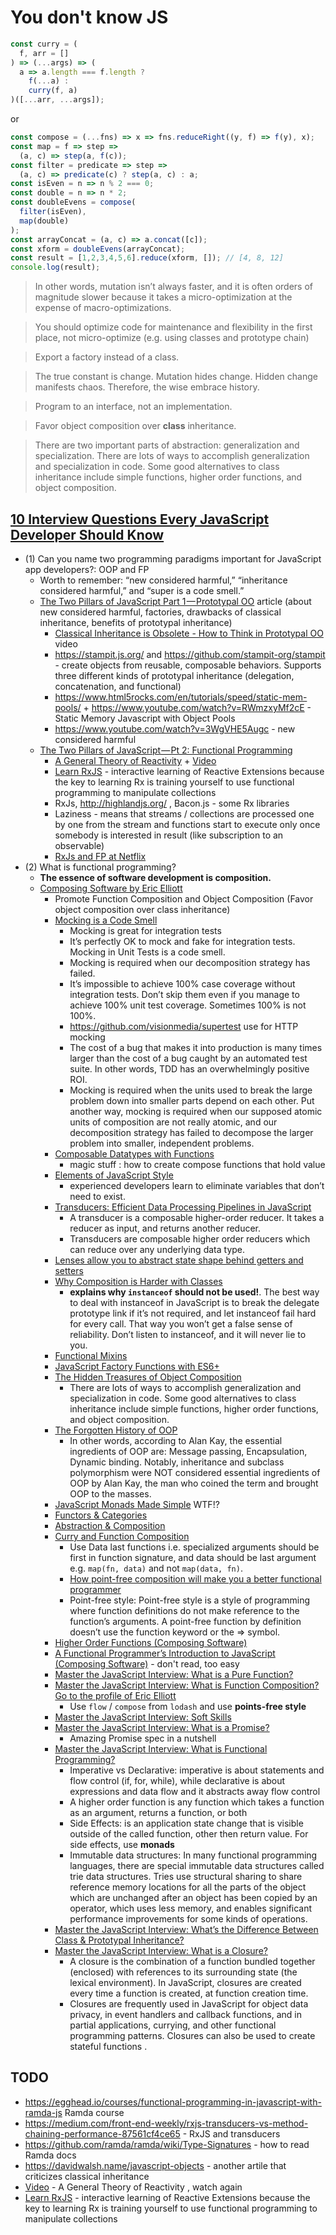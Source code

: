# You don't know JS

```javascript
const curry = (
  f, arr = []
) => (...args) => (
  a => a.length === f.length ?
    f(...a) :
    curry(f, a)
)([...arr, ...args]);
```

or

```javascript
const compose = (...fns) => x => fns.reduceRight((y, f) => f(y), x);
const map = f => step =>
  (a, c) => step(a, f(c));
const filter = predicate => step =>
  (a, c) => predicate(c) ? step(a, c) : a;
const isEven = n => n % 2 === 0;
const double = n => n * 2;
const doubleEvens = compose(
  filter(isEven),
  map(double)
);
const arrayConcat = (a, c) => a.concat([c]);
const xform = doubleEvens(arrayConcat);
const result = [1,2,3,4,5,6].reduce(xform, []); // [4, 8, 12]
console.log(result);
```

> In other words, mutation isn’t always faster, and it is often orders of magnitude slower because it takes a micro-optimization at the expense of macro-optimizations.

> You should optimize code for maintenance and flexibility in the first place, not micro-optimize (e.g. using classes and prototype chain)

> Export a factory instead of a class.

> The true constant is change. Mutation hides change. Hidden change manifests chaos. Therefore, the wise embrace history.

> Program to an interface, not an implementation.

> Favor object composition over **class** inheritance.

> There are two important parts of abstraction: generalization and specialization. There are lots of ways to accomplish generalization and specialization in code. Some good alternatives to class inheritance include simple functions, higher order functions, and object composition.

## [10 Interview Questions Every JavaScript Developer Should Know](https://medium.com/javascript-scene/10-interview-questions-every-javascript-developer-should-know-6fa6bdf5ad95)

- (1) Can you name two programming paradigms important for JavaScript app developers?: OOP and FP
  - Worth to remember: “new considered harmful,” “inheritance considered harmful,” and “super is a code smell.”
  - [The Two Pillars of JavaScript Part 1 — Prototypal OO](https://medium.com/javascript-scene/the-two-pillars-of-javascript-ee6f3281e7f3) article (about new considered harmful, factories, drawbacks of classical inheritance, benefits of prototypal inheritance)
    - [Classical Inheritance is Obsolete - How to Think in Prototypal OO](https://vimeo.com/69255635) video
    - <https://stampit.js.org/> and <https://github.com/stampit-org/stampit> - create objects from reusable, composable behaviors. Supports three different kinds of prototypal inheritance (delegation, concatenation, and functional)
    - <https://www.html5rocks.com/en/tutorials/speed/static-mem-pools/> + <https://www.youtube.com/watch?v=RWmzxyMf2cE> - Static Memory Javascript with Object Pools
    - <https://www.youtube.com/watch?v=3WgVHE5Augc> - new considered harmful
  - [The Two Pillars of JavaScript — Pt 2: Functional Programming](https://medium.com/javascript-scene/the-two-pillars-of-javascript-pt-2-functional-programming-a63aa53a41a4)
    - [A General Theory of Reactivity](https://github.com/kriskowal/gtor) + [Video](https://www.youtube.com/watch?v=2p51PE1MZ8U)
    - [Learn RxJS](http://reactivex.io/learnrx/) - interactive learning of Reactive Extensions because the key to learning Rx is training yourself to use functional programming to manipulate collections
    - RxJs, http://highlandjs.org/ , Bacon.js - some Rx libraries
    - Laziness - means that streams / collections are processed one by one from the stream and functions start to execute only once somebody is interested in result (like subscription to an observable)
    - [RxJs and FP at Netflix](https://www.youtube.com/watch?v=gawmdhCNy-A)
- (2) What is functional programming?
  - **The essence of software development is composition.**
  - [Composing Software by Eric Elliott](https://medium.com/javascript-scene/composing-software-the-book-f31c77fc3ddc)
    - Promote Function Composition and Object Composition (Favor object composition over class inheritance)    
    - [Mocking is a Code Smell](https://medium.com/javascript-scene/mocking-is-a-code-smell-944a70c90a6a)
      - Mocking is great for integration tests
      - It’s perfectly OK to mock and fake for integration tests. Mocking in Unit Tests is a code smell.
      - Mocking is required when our decomposition strategy has failed.
      - It’s impossible to achieve 100% case coverage without integration tests. Don’t skip them even if you manage to achieve 100% unit test coverage. Sometimes 100% is not 100%.
      - <https://github.com/visionmedia/supertest> use for HTTP mocking
      - The cost of a bug that makes it into production is many times larger than the cost of a bug caught by an automated test suite. In other words, TDD has an overwhelmingly positive ROI.
      - Mocking is required when the units used to break the large problem down into smaller parts depend on each other. Put another way, mocking is required when our supposed atomic units of composition are not really atomic, and our decomposition strategy has failed to decompose the larger problem into smaller, independent problems.
    - [Composable Datatypes with Functions](https://medium.com/javascript-scene/composable-datatypes-with-functions-aec72db3b093)
      - magic stuff : how to create compose functions that hold value
    - [Elements of JavaScript Style](https://medium.com/javascript-scene/elements-of-javascript-style-caa8821cb99f)
      - experienced developers learn to eliminate variables that don’t need to exist.
    - [Transducers: Efficient Data Processing Pipelines in JavaScript](https://medium.com/javascript-scene/transducers-efficient-data-processing-pipelines-in-javascript-7985330fe73d)
      - A transducer is a composable higher-order reducer. It takes a reducer as input, and returns another reducer.
      - Transducers are composable higher order reducers which can reduce over any underlying data type.
    - [Lenses allow you to abstract state shape behind getters and setters](https://medium.com/javascript-scene/lenses-b85976cb0534)
    - [Why Composition is Harder with Classes](https://medium.com/javascript-scene/why-composition-is-harder-with-classes-c3e627dcd0aa)
      - **explains why `instanceof` should not be used!**. The best way to deal with instanceof in JavaScript is to break the delegate prototype link if it’s not required, and let instanceof fail hard for every call. That way you won’t get a false sense of reliability. Don’t listen to instanceof, and it will never lie to you.
    - [Functional Mixins](https://medium.com/javascript-scene/functional-mixins-composing-software-ffb66d5e731c)    
    - [JavaScript Factory Functions with ES6+](https://medium.com/javascript-scene/javascript-factory-functions-with-es6-4d224591a8b1)
    - [The Hidden Treasures of Object Composition](https://medium.com/javascript-scene/the-hidden-treasures-of-object-composition-60cd89480381)
      - There are lots of ways to accomplish generalization and specialization in code. Some good alternatives to class inheritance include simple functions, higher order functions, and object composition.
    - [The Forgotten History of OOP](https://medium.com/javascript-scene/the-forgotten-history-of-oop-88d71b9b2d9f)
      - In other words, according to Alan Kay, the essential ingredients of OOP are: Message passing, Encapsulation, Dynamic binding. Notably, inheritance and subclass polymorphism were NOT considered essential ingredients of OOP by Alan Kay, the man who coined the term and brought OOP to the masses.
    - [JavaScript Monads Made Simple](https://medium.com/javascript-scene/javascript-monads-made-simple-7856be57bfe8) WTF!?
    - [Functors & Categories](https://medium.com/javascript-scene/functors-categories-61e031bac53f)
    - [Abstraction & Composition](https://medium.com/javascript-scene/abstraction-composition-cb2849d5bdd6)
    - [Curry and Function Composition](https://medium.com/javascript-scene/curry-and-function-composition-2c208d774983)
      - Use Data last functions i.e. specialized arguments should be first in function signature, and data should be last argument e.g. `map(fn, data)` and not `map(data, fn)`.
      - [How point-free composition will make you a better functional programmer](https://medium.freecodecamp.org/how-point-free-composition-will-make-you-a-better-functional-programmer-33dcb910303a)
      - Point-free style: Point-free style is a style of programming where function definitions do not make reference to the function’s arguments. A point-free function by definition doesn’t use the function keyword or the => symbol.
    - [Higher Order Functions (Composing Software)](https://medium.com/javascript-scene/higher-order-functions-composing-software-5365cf2cbe99)
    - [A Functional Programmer’s Introduction to JavaScript (Composing Software)](https://medium.com/javascript-scene/a-functional-programmers-introduction-to-javascript-composing-software-d670d14ede30) - don't read, too easy
    - [Master the JavaScript Interview: What is a Pure Function?](https://medium.com/javascript-scene/master-the-javascript-interview-what-is-a-pure-function-d1c076bec976)
    - [Master the JavaScript Interview: What is Function Composition?
Go to the profile of Eric Elliott](https://medium.com/javascript-scene/master-the-javascript-interview-what-is-function-composition-20dfb109a1a0)
      - Use `flow` / `compose` from `lodash` and use **points-free style**
    - [Master the JavaScript Interview: Soft Skills](https://medium.com/javascript-scene/master-the-javascript-interview-soft-skills-a8a5fb02c466)
    - [Master the JavaScript Interview: What is a Promise?](https://medium.com/javascript-scene/master-the-javascript-interview-what-is-a-promise-27fc71e77261)
      - Amazing Promise spec in a nutshell
    - [Master the JavaScript Interview: What is Functional Programming?](https://medium.com/javascript-scene/master-the-javascript-interview-what-is-functional-programming-7f218c68b3a0)
      - Imperative vs Declarative: imperative is about statements and flow control (if, for, while), while declarative is about expressions and data flow and it abstracts away flow control
      - A higher order function is any function which takes a function as an argument, returns a function, or both
      - Side Effects: is an application state change that is visible outside of the called function, other then return value. For side effects, use **monads**
      - Immutable data structures: In many functional programming languages, there are special immutable data structures called trie data structures. Tries use structural sharing to share reference memory locations for all the parts of the object which are unchanged after an object has been copied by an operator, which uses less memory, and enables significant performance improvements for some kinds of operations.
    - [Master the JavaScript Interview: What’s the Difference Between Class & Prototypal Inheritance?](https://medium.com/javascript-scene/master-the-javascript-interview-what-s-the-difference-between-class-prototypal-inheritance-e4cd0a7562e9)
    - [Master the JavaScript Interview: What is a Closure?](https://medium.com/javascript-scene/master-the-javascript-interview-what-is-a-closure-b2f0d2152b36)
      - A closure is the combination of a function bundled together (enclosed) with references to its surrounding state (the lexical environment). In JavaScript, closures are created every time a function is created, at function creation time.
      - Closures are frequently used in JavaScript for object data privacy, in event handlers and callback functions, and in partial applications, currying, and other functional programming patterns. Closures can also be used to create stateful functions .
  
  
 ## TODO
 
 - <https://egghead.io/courses/functional-programming-in-javascript-with-ramda-js> Ramda course
 - <https://medium.com/front-end-weekly/rxjs-transducers-vs-method-chaining-performance-87561cf4ce65> - RxJS and transducers
 - <https://github.com/ramda/ramda/wiki/Type-Signatures> - how to read Ramda docs
 - <https://davidwalsh.name/javascript-objects> - another artile that criticizes classical inheritance
 - [Video](https://www.youtube.com/watch?v=2p51PE1MZ8U) - A General Theory of Reactivity , watch again
 - [Learn RxJS](http://reactivex.io/learnrx/) - interactive learning of Reactive Extensions because the key to learning Rx is training yourself to use functional programming to manipulate collections
